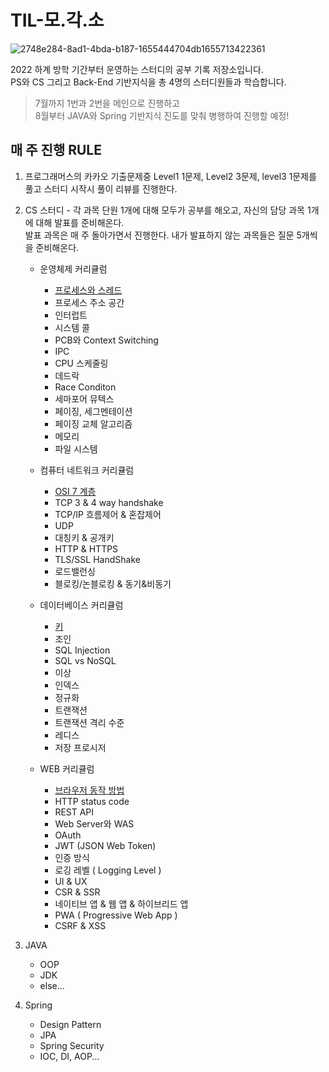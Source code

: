 # TIL-모.각.소
![2748e284-8ad1-4bda-b187-1655444704db1655713422361](https://user-images.githubusercontent.com/59333136/177041642-6db53d11-379f-47db-b1e7-830c14034d05.jpeg)

2022 하계 방학 기간부터 운영하는 스터디의 공부 기록 저장소입니다. <br>
PS와 CS 그리고 Back-End 기반지식을 총 4명의 스터디원들과 학습합니다.

>7월까지 1번과 2번을 메인으로 진행하고<br>
 8월부터 JAVA와 Spring 기반지식 진도를 맞춰 병행하여 진행할 예정!

## 매 주 진행 RULE

1. 프로그래머스의 카카오 기출문제중 Level1 1문제, Level2 3문제, level3 1문제를 풀고
스터디 시작시 풀이 리뷰를 진행한다.

2. CS 스터디 - 각 과목 단원 1개에 대해 모두가 공부를 해오고, 자신의 담당 과목 1개에 대해 발표를 준비해온다.
<br>발표 과목은 매 주 돌아가면서 진행한다. 내가 발표하지 않는 과목들은 질문 5개씩을 준비해온다.

    - 운영체제 커리큘럼
      - [프로세스와 스레드](https://github.com/crakel/TIL-MGS/blob/main/%EC%9A%B4%EC%98%81%EC%B2%B4%EC%A0%9C/%ED%94%84%EB%A1%9C%EC%84%B8%EC%8A%A4%EC%99%80%20%EC%8A%A4%EB%A0%88%EB%93%9C.md)
      - 프로세스 주소 공간
      - 인터럽트
      - 시스템 콜
      - PCB와 Context Switching
      - IPC
      - CPU 스케줄링
      - 데드락
      - Race Conditon
      - 세마포어 뮤텍스
      - 페이징, 세그멘테이션
      - 페이징 교체 알고리즘
      - 메모리
      - 파일 시스템
    
    - 컴퓨터 네트워크 커리큘럼
      - [OSI 7 계층](github.com/crakel/TIL-MGS/blob/main/네트워크/OSI%207%20계층.md)
      - TCP 3 & 4 way handshake
      - TCP/IP 흐름제어 & 혼잡제어
      - UDP
      - 대칭키 & 공개키
      - HTTP & HTTPS
      - TLS/SSL HandShake
      - 로드밸런싱
      - 블로킹/논블로킹 & 동기&비동기
    
    - 데이터베이스 커리큘럼
      - [키](github.com/crakel/TIL-MGS/blob/main/데이터베이스/키.md)
      - 조인
      - SQL Injection
      - SQL vs NoSQL
      - 이상
      - 인덱스
      - 정규화
      - 트랜잭션
      - 트랜잭션 격리 수준
      - 레디스
      - 저장 프로시저
    
    - WEB 커리큘럼
      - [브라우저 동작 방법](github.com/crakel/TIL-MGS/blob/main/웹/브라우저%20동작%20방법.md)
      - HTTP status code
      - REST API
      - Web Server와 WAS
      - OAuth
      - JWT (JSON Web Token)
      - 인증 방식
      - 로깅 레벨 ( Logging Level )
      - UI & UX
      - CSR & SSR
      - 네이티브 앱 & 웹 앱 & 하이브리드 앱
      - PWA ( Progressive Web App )
      - CSRF & XSS

3. JAVA
    - OOP
    - JDK
    - else...

4. Spring
    - Design Pattern
    - JPA
    - Spring Security
    - IOC, DI, AOP...
